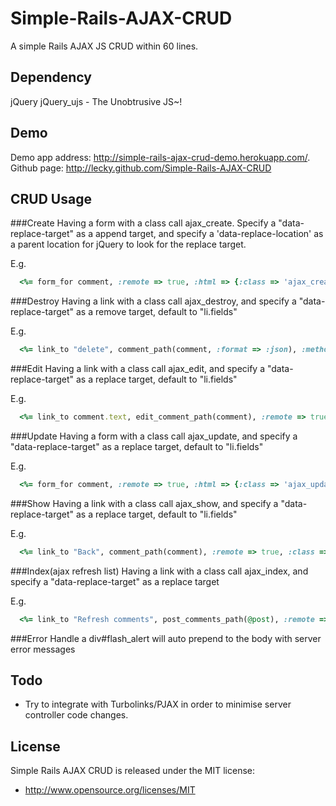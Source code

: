 Simple-Rails-AJAX-CRUD
======================

A simple Rails AJAX JS CRUD within 60 lines.

Dependency
----------
jQuery
jQuery_ujs - The Unobtrusive JS~!

Demo
----
Demo app address: <a href="http://simple-rails-ajax-crud-demo.herokuapp.com/">http://simple-rails-ajax-crud-demo.herokuapp.com/</a>. Github page: <a href="http://lecky.github.com/Simple-Rails-AJAX-CRUD">http://lecky.github.com/Simple-Rails-AJAX-CRUD</a>

CRUD Usage
----------

###Create
Having a form with a class call ajax_create. Specify a "data-replace-target" as a append target, and specify a 'data-replace-location' as a parent location for jQuery to look for the replace target.

E.g.
```ruby
  <%= form_for comment, :remote => true, :html => {:class => 'ajax_create', 'data-replace-target' => 'ul#comments', 'data-replace-location' => 'body'} do |f| %>
```

###Destroy
Having a link with a class call ajax_destroy, and specify a "data-replace-target" as a remove target, default to "li.fields"

E.g.
```ruby
  <%= link_to "delete", comment_path(comment, :format => :json), :method => :delete, :remote => true, :confirm => 'Are you sure?', :class => 'ajax_destroy' %>
```

###Edit
Having a link with a class call ajax_edit, and specify a "data-replace-target" as a replace target, default to "li.fields"

E.g.
```ruby
  <%= link_to comment.text, edit_comment_path(comment), :remote => true, :class => 'ajax_edit' %>
```

###Update
Having a form with a class call ajax_update, and specify a "data-replace-target" as a replace target, default to "li.fields"

E.g.
```ruby
  <%= form_for comment, :remote => true, :html => {:class => 'ajax_update'} do |f| %>
```

###Show
Having a link with a class call ajax_show, and specify a "data-replace-target" as a replace target, default to "li.fields"

E.g.
```ruby
  <%= link_to "Back", comment_path(comment), :remote => true, :class => 'ajax_show' %>
```

###Index(ajax refresh list)
Having a link with a class call ajax_index, and specify a "data-replace-target" as a replace target

E.g.
```ruby
  <%= link_to "Refresh comments", post_comments_path(@post), :remote => true, :class => 'ajax_index', 'data-replace-target'=> 'ul#comments' %>
```

###Error Handle
a div#flash_alert will auto prepend to the body with server error messages

Todo
----

* Try to integrate with Turbolinks/PJAX in order to minimise server controller code changes. 

License
-------

Simple Rails AJAX CRUD is released under the MIT license:

* http://www.opensource.org/licenses/MIT
